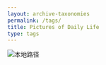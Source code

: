 ```yaml
---
layout: archive-taxonomies
permalink: /tags/
title: Pictures of Daily Life
type: tags
---
```

![本地路径](bg.png "相对路径演示")
